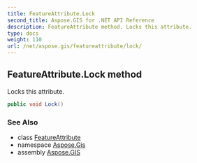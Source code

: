```yaml
---
title: FeatureAttribute.Lock
second_title: Aspose.GIS for .NET API Reference
description: FeatureAttribute method. Locks this attribute.
type: docs
weight: 110
url: /net/aspose.gis/featureattribute/lock/
---
```

## FeatureAttribute.Lock method

Locks this attribute.

```csharp
public void Lock()
```

### See Also

* class [FeatureAttribute](../)
* namespace [Aspose.Gis](../../featureattribute/)
* assembly [Aspose.GIS](../../../)


